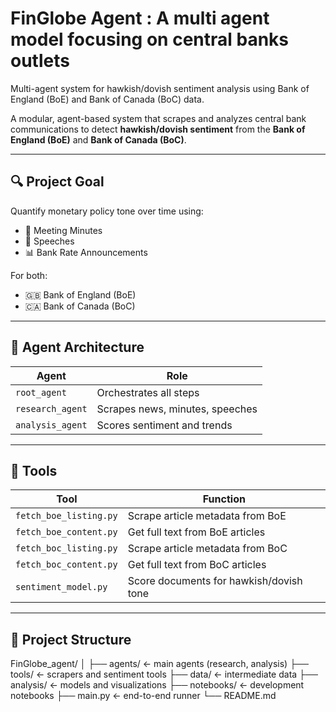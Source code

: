 # FinGlobe Agent : A multi agent model focusing on central banks outlets
Multi-agent system for hawkish/dovish sentiment analysis using Bank of England (BoE) and Bank of Canada (BoC) data.

A modular, agent-based system that scrapes and analyzes central bank communications to detect **hawkish/dovish sentiment** from the **Bank of England (BoE)** and **Bank of Canada (BoC)**.

---

## 🔍 Project Goal

Quantify monetary policy tone over time using:
- 📝 Meeting Minutes
- 📣 Speeches
- 📊 Bank Rate Announcements

For both:
- 🇬🇧 Bank of England (BoE)
- 🇨🇦 Bank of Canada (BoC)

---

## 🤖 Agent Architecture

| Agent           | Role |
|----------------|------|
| `root_agent`    | Orchestrates all steps |
| `research_agent`| Scrapes news, minutes, speeches |
| `analysis_agent`| Scores sentiment and trends |

---

## 🧰 Tools

| Tool                  | Function |
|-----------------------|----------|
| `fetch_boe_listing.py`| Scrape article metadata from BoE |
| `fetch_boe_content.py`| Get full text from BoE articles |
| `fetch_boc_listing.py`| Scrape article metadata from BoC |
| `fetch_boc_content.py`| Get full text from BoC articles |
| `sentiment_model.py`  | Score documents for hawkish/dovish tone |

---

## 📁 Project Structure


FinGlobe_agent/
│
├── agents/ ← main agents (research, analysis)
├── tools/ ← scrapers and sentiment tools
├── data/ ← intermediate data
├── analysis/ ← models and visualizations
├── notebooks/ ← development notebooks
├── main.py ← end-to-end runner
└── README.md
